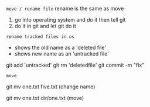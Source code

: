 `move / rename file`
rename is the same as move

1. go into operating system and do it then tell git
2. do it in git and let git do it

`rename tracked files in os`

- shows the old name as a 'deleted file'
- shows new name as an 'untracked file'

git add 'untracked' 
git rm 'deletedfile'
git commit -m "fix"

`move` 

git mv one.txt five.txt (change name)

git mv one.txt dir/one.txt (move)

